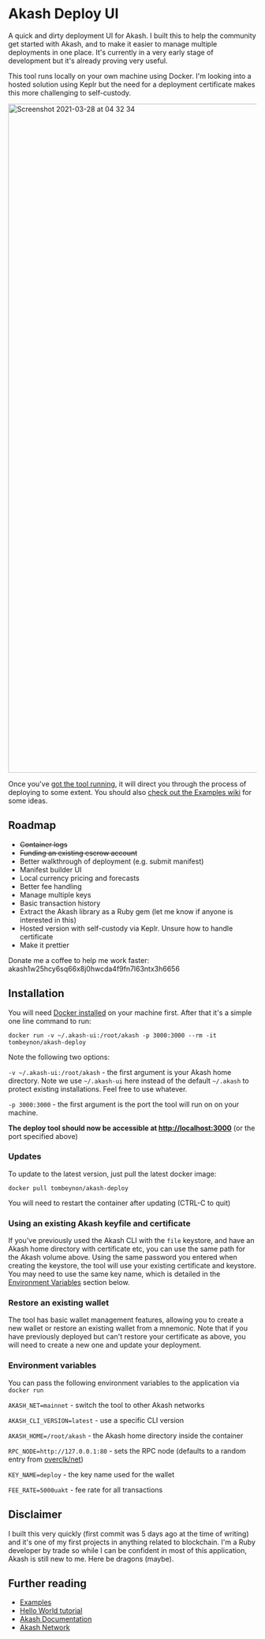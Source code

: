 # Akash Deploy UI

A quick and dirty deployment UI for Akash. I built this to help the community get started with Akash, and to make it easier to manage multiple deployments in one place. It's currently in a very early stage of development but it's already proving very useful.

This tool runs locally on your own machine using Docker. I'm looking into a hosted solution using Keplr but the need for a deployment certificate makes this more challenging to self-custody. 

<img width="1357" alt="Screenshot 2021-03-28 at 04 32 34" src="https://user-images.githubusercontent.com/670623/112741543-ab72a280-8f7e-11eb-966d-67dad4aff37d.png">

Once you've [got the tool running](#installation), it will direct you through the process of deploying to some extent. You should also [check out the Examples wiki](https://github.com/tombeynon/akash-deploy/wiki/Examples) for some ideas.

## Roadmap

- ~~Container logs~~
- ~~Funding an existing escrow account~~
- Better walkthrough of deployment (e.g. submit manifest)
- Manifest builder UI
- Local currency pricing and forecasts
- Better fee handling
- Manage multiple keys
- Basic transaction history
- Extract the Akash library as a Ruby gem (let me know if anyone is interested in this)
- Hosted version with self-custody via Keplr. Unsure how to handle certificate
- Make it prettier

Donate me a coffee to help me work faster: akash1w25hcy6sq66x8j0hwcda4f9fn7l63ntx3h6656

## Installation

You will need [Docker installed](https://docs.docker.com/get-docker) on your machine first. After that it's a simple one line command to run:

```
docker run -v ~/.akash-ui:/root/akash -p 3000:3000 --rm -it tombeynon/akash-deploy
```

Note the following two options:

`-v ~/.akash-ui:/root/akash` - the first argument is your Akash home directory. Note we use `~/.akash-ui` here instead of the default `~/.akash` to protect existing installations. Feel free to use whatever. 

`-p 3000:3000` - the first argument is the port the tool will run on on your machine.

**The deploy tool should now be accessible at [http://localhost:3000](http://localhost:3000)** (or the port specified above)


### Updates

To update to the latest version, just pull the latest docker image:

```
docker pull tombeynon/akash-deploy
```

You will need to restart the container after updating (CTRL-C to quit)

### Using an existing Akash keyfile and certificate

If you've previously used the Akash CLI with the `file` keystore, and have an Akash home directory with certificate etc, you can use the same path for the Akash volume above. Using the same password you entered when creating the keystore, the tool will use your existing certificate and keystore. You may need to use the same key name, which is detailed in the [Environment Variables](#environment-variables) section below.

### Restore an existing wallet

The tool has basic wallet management features, allowing you to create a new wallet or restore an existing wallet from a mnemonic. Note that if you have previously deployed but can't restore your certificate as above, you will need to create a new one and update your deployment. 

### Environment variables

You can pass the following environment variables to the application via `docker run`

`AKASH_NET=mainnet` - switch the tool to other Akash networks

`AKASH_CLI_VERSION=latest` - use a specific CLI version

`AKASH_HOME=/root/akash` - the Akash home directory inside the container

`RPC_NODE=http://127.0.0.1:80` - sets the RPC node (defaults to a random entry from [overclk/net](https://github.com/ovrclk/net/blob/master/mainnet/rpc-nodes.txt))

`KEY_NAME=deploy` - the key name used for the wallet

`FEE_RATE=5000uakt` - fee rate for all transactions

## Disclaimer

I built this very quickly (first commit was 5 days ago at the time of writing) and it's one of my first projects in anything related to blockchain. I'm a Ruby developer by trade so while I can be confident in most of this application, Akash is still new to me. Here be dragons (maybe).

## Further reading

- [Examples](https://github.com/tombeynon/akash-deploy/wiki/Examples)
- [Hello World tutorial](https://github.com/tombeynon/akash-hello-world)
- [Akash Documentation](https://docs.akash.network/)
- [Akash Network](https://akash.network/)
